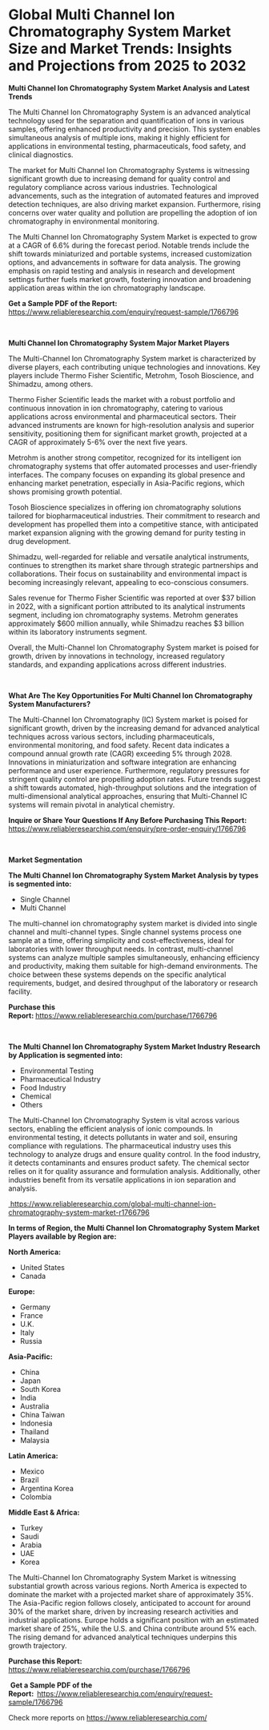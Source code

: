 <p><h1>Global Multi Channel Ion Chromatography System Market Size and Market Trends: Insights and Projections from 2025 to 2032</h1></p><p><strong>Multi Channel Ion Chromatography System Market Analysis and Latest Trends</strong></p>
<p><p>The Multi Channel Ion Chromatography System is an advanced analytical technology used for the separation and quantification of ions in various samples, offering enhanced productivity and precision. This system enables simultaneous analysis of multiple ions, making it highly efficient for applications in environmental testing, pharmaceuticals, food safety, and clinical diagnostics. </p><p>The market for Multi Channel Ion Chromatography Systems is witnessing significant growth due to increasing demand for quality control and regulatory compliance across various industries. Technological advancements, such as the integration of automated features and improved detection techniques, are also driving market expansion. Furthermore, rising concerns over water quality and pollution are propelling the adoption of ion chromatography in environmental monitoring.</p><p>The Multi Channel Ion Chromatography System Market is expected to grow at a CAGR of 6.6% during the forecast period. Notable trends include the shift towards miniaturized and portable systems, increased customization options, and advancements in software for data analysis. The growing emphasis on rapid testing and analysis in research and development settings further fuels market growth, fostering innovation and broadening application areas within the ion chromatography landscape.</p></p>
<p><strong>Get a Sample PDF of the Report:&nbsp;</strong> <a href="https://www.reliableresearchiq.com/enquiry/request-sample/1766796?utm_campaign=2455&utm_medium=2&utm_source=Github&utm_content=ia&utm_term=11042025&utm_id=multi-channel-ion-chromatography-system">https://www.reliableresearchiq.com/enquiry/request-sample/1766796</a></p>
<p>&nbsp;</p>
<p><strong>Multi Channel Ion Chromatography System Major Market Players</strong></p>
<p><p>The Multi-Channel Ion Chromatography System market is characterized by diverse players, each contributing unique technologies and innovations. Key players include Thermo Fisher Scientific, Metrohm, Tosoh Bioscience, and Shimadzu, among others.</p><p>Thermo Fisher Scientific leads the market with a robust portfolio and continuous innovation in ion chromatography, catering to various applications across environmental and pharmaceutical sectors. Their advanced instruments are known for high-resolution analysis and superior sensitivity, positioning them for significant market growth, projected at a CAGR of approximately 5-6% over the next five years.</p><p>Metrohm is another strong competitor, recognized for its intelligent ion chromatography systems that offer automated processes and user-friendly interfaces. The company focuses on expanding its global presence and enhancing market penetration, especially in Asia-Pacific regions, which shows promising growth potential.</p><p>Tosoh Bioscience specializes in offering ion chromatography solutions tailored for biopharmaceutical industries. Their commitment to research and development has propelled them into a competitive stance, with anticipated market expansion aligning with the growing demand for purity testing in drug development.</p><p>Shimadzu, well-regarded for reliable and versatile analytical instruments, continues to strengthen its market share through strategic partnerships and collaborations. Their focus on sustainability and environmental impact is becoming increasingly relevant, appealing to eco-conscious consumers.</p><p>Sales revenue for Thermo Fisher Scientific was reported at over $37 billion in 2022, with a significant portion attributed to its analytical instruments segment, including ion chromatography systems. Metrohm generates approximately $600 million annually, while Shimadzu reaches $3 billion within its laboratory instruments segment.</p><p>Overall, the Multi-Channel Ion Chromatography System market is poised for growth, driven by innovations in technology, increased regulatory standards, and expanding applications across different industries.</p></p>
<p>&nbsp;</p>
<p><strong>What Are The Key Opportunities For Multi Channel Ion Chromatography System Manufacturers?</strong></p>
<p><p>The Multi-Channel Ion Chromatography (IC) System market is poised for significant growth, driven by the increasing demand for advanced analytical techniques across various sectors, including pharmaceuticals, environmental monitoring, and food safety. Recent data indicates a compound annual growth rate (CAGR) exceeding 5% through 2028. Innovations in miniaturization and software integration are enhancing performance and user experience. Furthermore, regulatory pressures for stringent quality control are propelling adoption rates. Future trends suggest a shift towards automated, high-throughput solutions and the integration of multi-dimensional analytical approaches, ensuring that Multi-Channel IC systems will remain pivotal in analytical chemistry.</p></p>
<p><strong>Inquire or Share Your Questions If Any Before Purchasing This Report:</strong> <a href="https://www.reliableresearchiq.com/enquiry/pre-order-enquiry/1766796?utm_campaign=2455&utm_medium=2&utm_source=Github&utm_content=ia&utm_term=11042025&utm_id=multi-channel-ion-chromatography-system">https://www.reliableresearchiq.com/enquiry/pre-order-enquiry/1766796</a></p>
<p>&nbsp;</p>
<p><strong>Market Segmentation</strong></p>
<p><strong>The Multi Channel Ion Chromatography System Market Analysis by types is segmented into:</strong></p>
<p><ul><li>Single Channel</li><li>Multi Channel</li></ul></p>
<p><p>The multi-channel ion chromatography system market is divided into single channel and multi-channel types. Single channel systems process one sample at a time, offering simplicity and cost-effectiveness, ideal for laboratories with lower throughput needs. In contrast, multi-channel systems can analyze multiple samples simultaneously, enhancing efficiency and productivity, making them suitable for high-demand environments. The choice between these systems depends on the specific analytical requirements, budget, and desired throughput of the laboratory or research facility.</p></p>
<p><strong>Purchase this Report:&nbsp;</strong><a href="https://www.reliableresearchiq.com/purchase/1766796?utm_campaign=2455&utm_medium=2&utm_source=Github&utm_content=ia&utm_term=11042025&utm_id=multi-channel-ion-chromatography-system">https://www.reliableresearchiq.com/purchase/1766796</a></p>
<p>&nbsp;</p>
<p><strong>The Multi Channel Ion Chromatography System Market Industry Research by Application is segmented into:</strong></p>
<p><ul><li>Environmental Testing</li><li>Pharmaceutical Industry</li><li>Food Industry</li><li>Chemical</li><li>Others</li></ul></p>
<p><p>The Multi-Channel Ion Chromatography System is vital across various sectors, enabling the efficient analysis of ionic compounds. In environmental testing, it detects pollutants in water and soil, ensuring compliance with regulations. The pharmaceutical industry uses this technology to analyze drugs and ensure quality control. In the food industry, it detects contaminants and ensures product safety. The chemical sector relies on it for quality assurance and formulation analysis. Additionally, other industries benefit from its versatile applications in ion separation and analysis.</p></p>
<p><a href="https://www.reliableresearchiq.com/global-multi-channel-ion-chromatography-system-market-r1766796?utm_campaign=2455&utm_medium=2&utm_source=Github&utm_content=ia&utm_term=11042025&utm_id=multi-channel-ion-chromatography-system">&nbsp;https://www.reliableresearchiq.com/global-multi-channel-ion-chromatography-system-market-r1766796</a></p>
<p><strong>In terms of Region, the Multi Channel Ion Chromatography System Market Players available by Region are:</strong></p>
<p>
    <p> <strong> North America: </strong>
        <ul>
            <li>United States</li>
            <li>Canada</li>
        </ul>
        </p> 
    <p> <strong> Europe: </strong>
        <ul>
            <li>Germany</li>
            <li>France</li>
            <li>U.K.</li>
            <li>Italy</li>
            <li>Russia</li>
        </ul>
        </p> 
    <p> <strong> Asia-Pacific: </strong>
        <ul>
            <li>China</li>
            <li>Japan</li>
            <li>South Korea</li>
            <li>India</li>
            <li>Australia</li>
            <li>China Taiwan</li>
            <li>Indonesia</li>
            <li>Thailand</li>
            <li>Malaysia</li>
        </ul>
        </p> 
    <p> <strong> Latin America: </strong>
        <ul>
            <li>Mexico</li>
            <li>Brazil</li>
            <li>Argentina Korea</li>
            <li>Colombia</li>
        </ul>
        </p> 
    <p> <strong> Middle East & Africa: </strong>
        <ul>
            <li>Turkey</li>
            <li>Saudi</li>
            <li>Arabia</li>
            <li>UAE</li>
            <li>Korea</li>
        </ul>
    </p>
    </p>
<p><p>The Multi-Channel Ion Chromatography System Market is witnessing substantial growth across various regions. North America is expected to dominate the market with a projected market share of approximately 35%. The Asia-Pacific region follows closely, anticipated to account for around 30% of the market share, driven by increasing research activities and industrial applications. Europe holds a significant position with an estimated market share of 25%, while the U.S. and China contribute around 5% each. The rising demand for advanced analytical techniques underpins this growth trajectory.</p></p>
<p><strong>Purchase this Report: </strong><a href="https://www.reliableresearchiq.com/purchase/1766796?utm_campaign=2455&utm_medium=2&utm_source=Github&utm_content=ia&utm_term=11042025&utm_id=multi-channel-ion-chromatography-system">https://www.reliableresearchiq.com/purchase/1766796</a></p>
<p>&nbsp;<strong>Get a Sample PDF of the Report:&nbsp;&nbsp;</strong><a href="https://www.reliableresearchiq.com/enquiry/request-sample/1766796?utm_campaign=2455&utm_medium=2&utm_source=Github&utm_content=ia&utm_term=11042025&utm_id=multi-channel-ion-chromatography-system">https://www.reliableresearchiq.com/enquiry/request-sample/1766796</a></p>
<p><strong></strong></p>
<p>Check more reports on <a href="https://www.reliableresearchiq.com/?utm_campaign=2455&utm_medium=2&utm_source=Github&utm_content=ia&utm_term=11042025&utm_id=multi-channel-ion-chromatography-system">https://www.reliableresearchiq.com/</a></p>